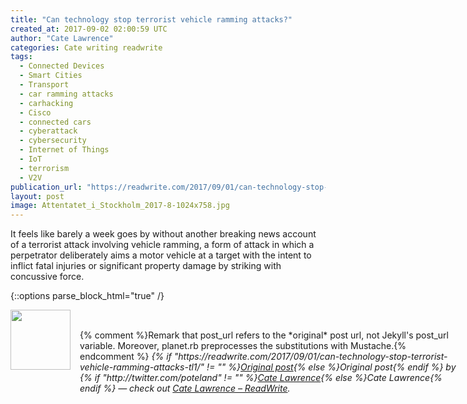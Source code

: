 ```yaml
---
title: "Can technology stop terrorist vehicle ramming attacks?"
created_at: 2017-09-02 02:00:59 UTC
author: "Cate Lawrence"
categories: Cate writing readwrite
tags: 
  - Connected Devices
  - Smart Cities
  - Transport
  - car ramming attacks
  - carhacking
  - Cisco
  - connected cars
  - cyberattack
  - cybersecurity
  - Internet of Things
  - IoT
  - terrorism
  - V2V
publication_url: "https://readwrite.com/2017/09/01/can-technology-stop-terrorist-vehicle-ramming-attacks-tl1/"
layout: post
image: Attentatet_i_Stockholm_2017-8-1024x758.jpg
---
```

It feels like barely a week goes by without another breaking news account of a terrorist attack involving vehicle ramming, a form of attack in which a perpetrator deliberately aims a motor vehicle at a target with the intent to inflict fatal injuries or significant property damage by striking with concussive force.


{::options parse_block_html="true" /}
<div class="author">
   <img src="http://www.rss-specifications.com/rss-spec-rss.gif" style="width: 96px; height: 96;">
   <span style="position: absolute; padding: 32px 15px;">{% comment %}Remark that post_url refers to the *original* post url, not Jekyll's post_url variable. Moreover, planet.rb preprocesses the substitutions with Mustache.{% endcomment %}
      <i>{% if "https://readwrite.com/2017/09/01/can-technology-stop-terrorist-vehicle-ramming-attacks-tl1/" != "" %}<a href="https://readwrite.com/2017/09/01/can-technology-stop-terrorist-vehicle-ramming-attacks-tl1/">Original post</a>{% else %}Original post{% endif %} by {% if "http://twitter.com/poteland" != "" %}<a href="http://twitter.com/poteland">Cate Lawrence</a>{% else %}Cate Lawrence{% endif %} &mdash; check out <a href="https://readwrite.com">Cate Lawrence – ReadWrite</a>.</i>
  </span>
</div>
